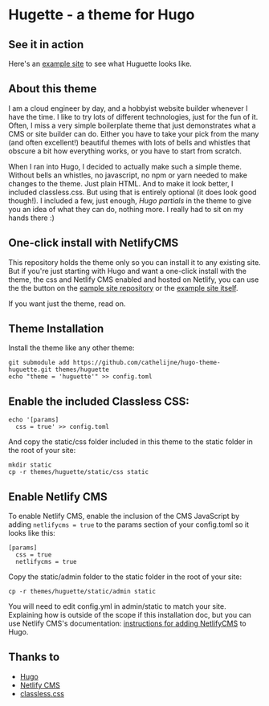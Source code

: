 # Hugette - a theme for Hugo

## See it in action
Here's an [example site](https://huguette.netlify.app/) to see what Huguette looks like.

## About this theme
I am a cloud engineer by day, and a hobbyist website builder whenever I have the time. I like to try lots of different technologies, just for the fun of it. 
Often, I miss a very simple boilerplate theme that just demonstrates what a CMS or site builder can do. Either you have to take your pick from the many (and often excellent!) beautiful themes with lots of bells and whistles that obscure a bit how everything works, or you have to start from scratch.

When I ran into Hugo, I decided to actually make such a simple theme. Without bells an whistles, no javascript, no npm or yarn needed to make changes to the theme. Just plain HTML. And to make it look better, I included classless.css. But using that is entirely optional (it does look good though!). I included a few, just enough, _Hugo partials_ in the theme to give you an idea of what they can do, nothing more. I really had to sit on my hands there :)

## One-click install with NetlifyCMS
This repository holds the theme only so you can install it to any existing site. But if you're just starting with Hugo and want a one-click install with the theme, the css and Netlify CMS enabled and hosted on Netlify, you can use the the button on the [eample site repository](https://github.com/cathelijne/hugo-huguette-example) or the [example site itself](https://huguette.netlify.app/).

If you want just the theme, read on.

## Theme Installation
Install the theme like any other theme:
```
git submodule add https://github.com/cathelijne/hugo-theme-huguette.git themes/huguette
echo "theme = 'huguette'" >> config.toml
```

## Enable the included Classless CSS:
```
echo '[params]
  css = true' >> config.toml
```
And copy the static/css folder included in this theme to the static folder in the root of your site:
```
mkdir static
cp -r themes/huguette/static/css static
```
## Enable Netlify CMS
To enable Netlify CMS, enable the inclusion of the CMS JavaScript by adding `netlifycms = true` to the params section of your config.toml so it looks like this:
```
[params]
  css = true
  netlifycms = true
```
Copy the static/admin folder to the static folder in the root of your site:
```
cp -r themes/huguette/static/admin static
```
You will need to edit config.yml in admin/static to match your site. Explaining how is outside of the scope if this installation doc, but you can use Netlify CMS's documentation: [instructions for adding NetlifyCMS](https://www.netlifycms.org/docs/hugo/) to Hugo.

## Thanks to
- [Hugo](https://gohugo.io)
- [Netlify CMS](https://www.netlifycms.org/)
- [classless.css](https://classless.de/)
